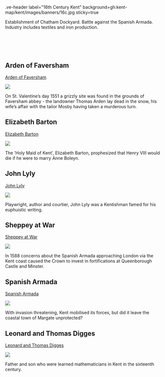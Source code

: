 .ve-header label="16th Century Kent" background=gh:kent-map/kent/images/banners/16c.jpg sticky=true

Establishment of Chatham Dockyard. Battle against the Spanish Armada. Industry includes textiles and iron production.

# &nbsp; 
<param class="cards">

## Arden of Faversham

[Arden of Faversham](16c-arden-faversham)

![](https://iiif.juncture-digital.org/thumbnail?url=https://upload.wikimedia.org/wikipedia/commons/3/38/Arden%27s_House%2C_Faversham.JPG)

On St. Valentine’s day 1551 a grizzly site was found in the grounds of Faversham abbey - the landowner Thomas Arden lay dead in the snow, his wife’s affair with the tailor Mosby having taken a murderous turn.

## Elizabeth Barton

[Elizabeth Barton](16c-barton-biography)

![](https://iiif.juncture-digital.org/thumbnail?url=https://upload.wikimedia.org/wikipedia/commons/4/4d/Bodleian_Libraries%2C_Cantii%2C_Southsexiae%2C_Surriae_et_Middlesexiae_Comitat_Vera_Descriptio.jpg)

The 'Holy Maid of Kent', Elizabeth Barton, prophesized that Henry VIII would die if he were to marry Anne Boleyn.

## John Lyly

[John Lyly](16c-lyly-biography)

![](https://iiif.juncture-digital.org/thumbnail?url=https://upload.wikimedia.org/wikipedia/commons/d/de/John_Lyly%27s_signature_%28from_a_letter_to_Sir_Robert_Cecil%2C_Feb._4_1602-3%3B_from_original_MS._in_Hatfield_Library%29.png)

Playwright, author and courtier, John Lyly was a Kentishman famed for his euphuistic writing.

## Sheppey at War

[Sheppey at War](16c-sheppey-at-war)

![](https://iiif.juncture-digital.org/thumbnail?url=https://stor.artstor.org/stor/2c221d42-8be8-432e-80c5-a1c13e87ea9d)

In 1588 concerns about the Spanish Armada approaching London via the Kent coast caused the Crown to invest in fortifications at Queenborough Castle and Minster.  

## Spanish Armada

[Spanish Armada](16c-spanish-armada)

![](https://iiif.juncture-digital.org/thumbnail?url=https://upload.wikimedia.org/wikipedia/commons/f/f1/A_Map_of_the_Beacons_in_Kent_%28BM_1872%2C0113.1137%29.jpg)

With invasion threatening, Kent mobilised its forces, but did it leave the coastal town of Margate unprotected?  

## Leonard and Thomas Digges

[Leonard and Thomas Digges](16c-digges-biography)

![](https://iiif.juncture-digital.org/thumbnail?url=https://stor.artstor.org/stor/7a877f4a-6508-41b5-a9e5-3cf48a4e1566)

Father and son who were learned mathematicians in Kent in the sixteenth century.



